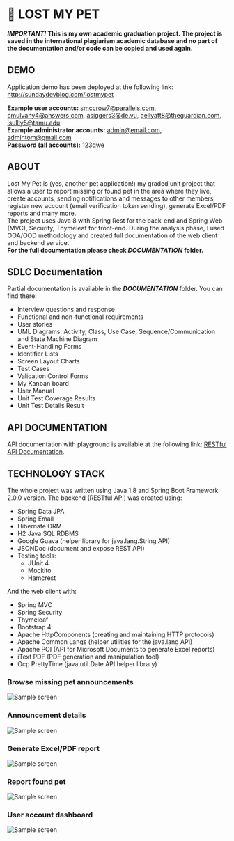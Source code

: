 # 🐶 LOST MY PET
**_IMPORTANT!_ This is my own academic graduation project. The project is saved in the international plagiarism academic database and no part of the documentation and/or code can be copied and used again.**

## DEMO
Application demo has been deployed at the following link:
http://sundaydevblog.com/lostmypet

**Example user accounts:** smccrow7@parallels.com, cmulvany4@answers.com, asiggers3@de.vu, aellyatt8@theguardian.com, lsullly5@tamu.edu <br />
**Example administrator accounts:** admin@email.com, admintom@gmail.com <br />
**Password (all accounts):** 123qwe

## ABOUT
Lost My Pet is (yes, another pet application!) my graded unit project that allows a user to report missing or found pet in the area where they live, create accounts, sending notifications and messages to other members, register new account (email verification token sending), generate Excel/PDF reports and many more.<br />
The project uses Java 8 with Spring Rest for the back-end and Spring Web (MVC), Security, Thymeleaf for front-end. During the analysis phase, I used OOA/OOD methodology and created full documentation of the web client and backend service.<br />
**For the full documentation please check _DOCUMENTATION_ folder.**

## SDLC Documentation
Partial documentation is available in the  **_DOCUMENTATION_** folder. You can find there:
- Interview questions and response
- Functional and non-functional requirements
- User stories
- UML Diagrams: Activity, Class, Use Case, Sequence/Communication and State Machine Diagram
- Event-Handling Forms
- Identifier Lists
- Screen Layout Charts
- Test Cases
- Validation Control Forms
- My Kanban board
- User Manual
- Unit Test Coverage Results
- Unit Test Details Result

## API DOCUMENTATION
API documentation with playground is available at the following link:
[RESTful API Documentation](http://159.65.24.18:9000/jsondoc-ui.html?url=http://159.65.24.18:9000/jsondoc).

## TECHNOLOGY STACK
The whole project was written using Java 1.8 and Spring Boot Framework 2.0.0 version.
The backend (RESTful API) was created using:
- Spring Data JPA
- Spring Email
- Hibernate ORM
- H2 Java SQL RDBMS
- Google Guava (helper library for java.lang.String API)
- JSONDoc (document and expose REST API)
- Testing tools:
    - JUnit 4
    - Mockito
    - Hamcrest

And the web client with:
- Spring MVC
- Spring Security
- Thymeleaf
- Bootstrap 4
- Apache HttpComponents (creating and maintaining HTTP protocols)
- Apache Common Langs (helper utilities for the java.lang API)
- Apache POI (API for Microsoft Documents to generate Excel reports)
- iText PDF (PDF generation and manipulation tool)
- Ocp PrettyTime (java.util.Date API helper library)


### Browse missing pet announcements
![Sample screen](https://github.com/Pio-Trek/Lost-My-Pet/blob/master/art/app01.jpg)


### Announcement details
![Sample screen](https://github.com/Pio-Trek/Lost-My-Pet/blob/master/art/app02.jpg)


### Generate Excel/PDF report
![Sample screen](https://github.com/Pio-Trek/Lost-My-Pet/blob/master/art/app03.jpg)


### Report found pet
![Sample screen](https://github.com/Pio-Trek/Lost-My-Pet/blob/master/art/app04.jpg)


### User account dashboard
![Sample screen](https://github.com/Pio-Trek/Lost-My-Pet/blob/master/art/app05.jpg)

